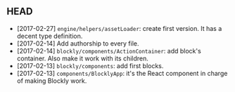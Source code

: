 ## HEAD

- [2017-02-27] `engine/helpers/assetLoader`: create first version. It has a decent type definition.
- [2017-02-14] Add authorship to every file.
- [2017-02-14] `blockly/components/ActionContainer`: add block's container. Also make it work with its children.
- [2017-02-13] `blockly/components`: add first blocks.
- [2017-02-13] `components/BlocklyApp`: it's the React component in charge of making Blockly work.
